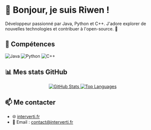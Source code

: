 # 👋 Bonjour, je suis Riwen !

Développeur passionné par Java, Python et C++. J'adore explorer de nouvelles technologies et contribuer à l'open-source. 🚀

## 🔧 Compétences
![Java](https://img.shields.io/badge/-Java-007396?style=flat&logo=java&logoColor=white)
![Python](https://img.shields.io/badge/-Python-3776AB?style=flat&logo=python&logoColor=white)
![C++](https://img.shields.io/badge/-C++-00599C?style=flat&logo=c%2B%2B&logoColor=white)


## 📊 Mes stats GitHub

<div align="center">
  <a href="https://github-readme-stats.vercel.app/api?username=frenchopium&theme=dark">
    <img src="https://github-readme-stats.vercel.app/api?username=frenchopium&theme=dark" alt="GitHub Stats" />
  </a>
  <a href="https://github-readme-stats.vercel.app/api/top-langs/?username=frenchopium&theme=dark&layout=compact">
    <img src="https://github-readme-stats.vercel.app/api/top-langs/?username=frenchopium&theme=dark&layout=compact" alt="Top Languages" />
  </a>
</div>

## 📫 Me contacter
- 🌐 [interverti.fr](https://interverti.fr/)
- 📧 Email : [contact@interverti.fr](mailto:contact@interverti.fr)
